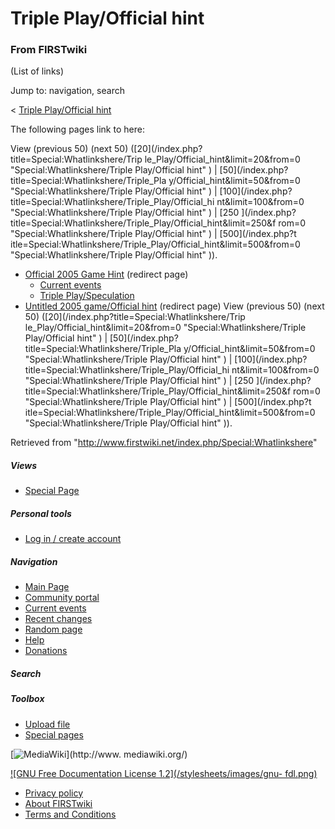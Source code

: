 # Triple Play/Official hint

### From FIRSTwiki

(List of links)

Jump to: navigation, search

&lt; [Triple Play/Official
hint](/index.php?title=Triple_Play/Official_hint&redirect=no "Triple
Play/Official hint" )  

The following pages link to here:

View (previous 50) (next 50) ([20](/index.php?title=Special:Whatlinkshere/Trip
le_Play/Official_hint&limit=20&from=0 "Special:Whatlinkshere/Triple
Play/Official hint" ) | [50](/index.php?title=Special:Whatlinkshere/Triple_Pla
y/Official_hint&limit=50&from=0 "Special:Whatlinkshere/Triple Play/Official
hint" ) | [100](/index.php?title=Special:Whatlinkshere/Triple_Play/Official_hi
nt&limit=100&from=0 "Special:Whatlinkshere/Triple Play/Official hint" ) | [250
](/index.php?title=Special:Whatlinkshere/Triple_Play/Official_hint&limit=250&f
rom=0 "Special:Whatlinkshere/Triple Play/Official hint" ) | [500](/index.php?t
itle=Special:Whatlinkshere/Triple_Play/Official_hint&limit=500&from=0
"Special:Whatlinkshere/Triple Play/Official hint" )).

  * [Official 2005 Game Hint](/index.php?title=Official_2005_Game_Hint&redirect=no "Official 2005 Game Hint" ) (redirect page) 
    * [Current events](/index.php/Current_events "Current events" )
    * [Triple Play/Speculation](/index.php/Triple_Play/Speculation "Triple Play/Speculation" )
  * [Untitled 2005 game/Official hint](/index.php?title=Untitled_2005_game/Official_hint&redirect=no "Untitled 2005 game/Official hint" ) (redirect page) 
View (previous 50) (next 50) ([20](/index.php?title=Special:Whatlinkshere/Trip
le_Play/Official_hint&limit=20&from=0 "Special:Whatlinkshere/Triple
Play/Official hint" ) | [50](/index.php?title=Special:Whatlinkshere/Triple_Pla
y/Official_hint&limit=50&from=0 "Special:Whatlinkshere/Triple Play/Official
hint" ) | [100](/index.php?title=Special:Whatlinkshere/Triple_Play/Official_hi
nt&limit=100&from=0 "Special:Whatlinkshere/Triple Play/Official hint" ) | [250
](/index.php?title=Special:Whatlinkshere/Triple_Play/Official_hint&limit=250&f
rom=0 "Special:Whatlinkshere/Triple Play/Official hint" ) | [500](/index.php?t
itle=Special:Whatlinkshere/Triple_Play/Official_hint&limit=500&from=0
"Special:Whatlinkshere/Triple Play/Official hint" )).

Retrieved from "<http://www.firstwiki.net/index.php/Special:Whatlinkshere>"

##### Views

  * [Special Page](/index.php/Special:Whatlinkshere/Triple_Play/Official_hint)

##### Personal tools

  * [Log in / create account](/index.php?title=Special:Userlogin&returnto=Special:Whatlinkshere)

[](/index.php/Main_Page "Main Page" )

##### Navigation

  * [Main Page](/index.php/Main_Page)
  * [Community portal](/index.php/FIRSTwiki:Community_portal)
  * [Current events](/index.php/Current_events)
  * [Recent changes](/index.php/Special:Recentchanges)
  * [Random page](/index.php/Special:Random)
  * [Help](/index.php/Help:Contents)
  * [Donations](/index.php/FIRSTwiki:Site_support)

##### Search



##### Toolbox

  * [Upload file](/index.php/Special:Upload)
  * [Special pages](/index.php/Special:Specialpages)

[![MediaWiki](/skins/common/images/poweredby_mediawiki_88x31.png)](http://www.
mediawiki.org/)

[![GNU Free Documentation License 1.2](/stylesheets/images/gnu-
fdl.png)](http://www.gnu.org/copyleft/fdl.html)

  * [Privacy policy](/index.php/FIRSTwiki:Privacy_policy "FIRSTwiki:Privacy policy" )
  * [About FIRSTwiki](/index.php/FIRSTwiki:About "FIRSTwiki:About" )
  * [Terms and Conditions](/index.php/FIRSTwiki:Terms_and_conditions "FIRSTwiki:Terms and conditions" )

